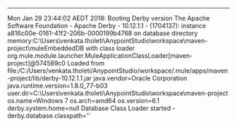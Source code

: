 ----------------------------------------------------------------
Mon Jan 29 23:44:02 AEDT 2018:
Booting Derby version The Apache Software Foundation - Apache Derby - 10.12.1.1 - (1704137): instance a816c00e-0161-41f2-206b-0000199b4768 
on database directory memory:C:\Users\venkata.tholeti\AnypointStudio\workspace\maven-project\muleEmbeddedDB with class loader org.mule.module.launcher.MuleApplicationClassLoader[maven-project]@574589c0 
Loaded from file:/C:/Users/venkata.tholeti/AnypointStudio/workspace/.mule/apps/maven-project/lib/derby-10.12.1.1.jar
java.vendor=Oracle Corporation
java.runtime.version=1.8.0_77-b03
user.dir=C:\Users\venkata.tholeti\AnypointStudio\workspace\maven-project
os.name=Windows 7
os.arch=amd64
os.version=6.1
derby.system.home=null
Database Class Loader started - derby.database.classpath=''
